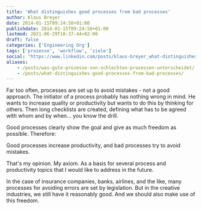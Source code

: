```yaml
---
title: 'What distinguishes good processes from bad processes'
author: Klaus Breyer
date: 2014-01-15T09:24:58+01:00
publishdate: 2014-01-15T09:24:58+01:00
lastmod: 2021-06-29T10:37:44+02:00
draft: false
categories: ['Engineering Org']
tags: ['prozesse', 'workflow', 'ziele']
social: "https://www.linkedin.com/posts/klaus-breyer_what-distinguishes-good-processes-from-bad-activity-7028634417619197952-4Odo"
aliases:
    - /posts/was-gute-prozesse-von-schlechten-prozessen-unterscheidet/
    - /posts/what-distinguishes-good-processes-from-bad-processes/
---
```


Far too often, processes are set up to avoid mistakes - not a good approach. The initiator of a process probably has nothing wrong in mind. He wants to increase quality or productivity but wants to do this by thinking for others. Then long checklists are created, defining what has to be agreed with whom and by when... you know the drill.

Good processes clearly show the goal and give as much freedom as possible. Therefore:

Good processes increase productivity, and bad processes try to avoid mistakes.

That's my opinion. My axiom. As a basis for several process and productivity topics that I would like to address in the future.

In the case of insurance companies, banks, airlines, and the like, many processes for avoiding errors are set by legislation. But in the creative industries, we still have it reasonably good. And we should also make use of this freedom.
